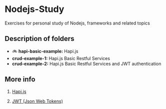 # Nodejs-Study

Exercises for personal study of Nodejs, frameworks and related topics

## Description of folders
- 🚲 __hapi-basic-example:__ Hapi.js
- __crud-example-1:__ Hapi.js Basic Restful Services
- __crud-example-2:__ Hapi.js Basic Restful Services and JWT authentication
 
## More info
 1. [Hapi.js](https://hapijs.com/)
 
 2. [JWT (Json Web Tokens)](https://jwt.io/)
 
